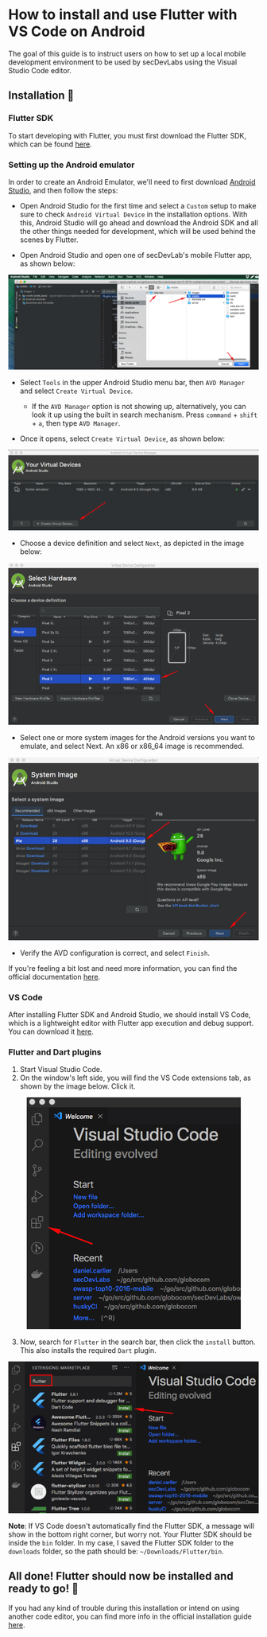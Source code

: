 # How to install and use Flutter with VS Code on Android

The goal of this guide is to instruct users on how to set up a local mobile development environment to be used by secDevLabs using the Visual Studio Code editor.

## Installation 🔧

### Flutter SDK

To start developing with Flutter, you must first download the Flutter SDK, which can be found [here](https://flutter.dev/docs/get-started/install).

### Setting up the Android emulator

In order to create an Android Emulator, we'll need to first download [Android Studio](https://developer.android.com/studio), and then follow the steps:

* Open Android Studio for the first time and select a `Custom` setup to make sure to check `Android Virtual Device` in the installation options. With this, Android Studio will go ahead and download the Android SDK and all the other things needed for development, which will be used behind the scenes by Flutter.

* Open Android Studio and open one of secDevLab's mobile Flutter app, as shown below:

<p align="center">
    <img src="../images/flutter-install-3.png"/>
</p>

* Select `Tools` in the upper Android Studio menu bar, then `AVD Manager` and select `Create Virtual Device`.
    * If the `AVD Manager` option is not showing up, alternatively, you can look it up using the built in search mechanism. Press `command` + `shift` + `a`, then type `AVD Manager`.

* Once it opens, select `Create Virtual Device`, as shown below:

<p align="center">
    <img src="../images/flutter-install-4.png"/>
</p>

* Choose a device definition and select `Next`, as depicted in the image below:

<p align="center">
    <img src="../images/flutter-install-5.png"/>
</p>

* Select one or more system images for the Android versions you want to emulate, and select Next. An x86 or x86_64 image is recommended.

<p align="center">
    <img src="../images/flutter-install-6.png"/>
</p>

* Verify the AVD configuration is correct, and select `Finish`.

If you're feeling a bit lost and need more information, you can find the official documentation [here](https://flutter.dev/docs/get-started/install/macos#set-up-the-android-emulator).

### VS Code

After installing Flutter SDK and Android Studio, we should install VS Code, which is a lightweight editor with Flutter app execution and debug support. You can download it [here](https://code.visualstudio.com/).

### Flutter and Dart plugins

1. Start Visual Studio Code.
2. On the window's left side, you will find the VS Code extensions tab, as shown by the image below. Click it.

<p align="center">
    <img src="../images/flutter-install-1.png"/>
</p>

3. Now, search for `Flutter` in the search bar, then click the `install` button. This also installs the required `Dart` plugin.

<p align="center">
    <img src="../images/flutter-install-2.png"/>
</p>

**Note**: If VS Code doesn't automatically find the Flutter SDK, a message will show in the bottom right corner, but worry not. Your Flutter SDK should be inside the `bin` folder. In my case, I saved the Flutter SDK folder to the `downloads` folder, so the path should be: ```~/Downloads/Flutter/bin```.


## All done! Flutter should now be installed and ready to go! 🚀

If you had any kind of trouble during this installation or intend on using another code editor, you can find more info in the official installation guide [here](https://flutter.dev/docs/get-started/editor?tab=vscode).
